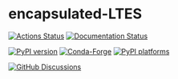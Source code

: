 # encapsulated-LTES

[![Actions Status][actions-badge]][actions-link]
[![Documentation Status][rtd-badge]][rtd-link]

[![PyPI version][pypi-version]][pypi-link]
[![Conda-Forge][conda-badge]][conda-link]
[![PyPI platforms][pypi-platforms]][pypi-link]

[![GitHub Discussions][github-discussions-badge]][github-discussions-link]

<!-- SPHINX-START -->

<!-- prettier-ignore-start -->

[actions-badge]:            https://github.com/mmsg-warwick/encapsulated-LTES/workflows/CI/badge.svg
[actions-link]:             https://github.com/mmsg-warwick/encapsulated-LTES/actions
[conda-badge]:              https://img.shields.io/conda/vn/conda-forge/encapsulated-LTES
[conda-link]:               https://github.com/conda-forge/encapsulated-LTES-feedstock
[github-discussions-badge]: https://img.shields.io/static/v1?label=Discussions&message=Ask&color=blue&logo=github
[github-discussions-link]:  https://github.com/mmsg-warwick/encapsulated-LTES/discussions
[pypi-link]:                https://pypi.org/project/encapsulated-LTES/
[pypi-platforms]:           https://img.shields.io/pypi/pyversions/encapsulated-LTES
[pypi-version]:             https://img.shields.io/pypi/v/encapsulated-LTES
[rtd-badge]:                https://readthedocs.org/projects/encapsulated-LTES/badge/?version=latest
[rtd-link]:                 https://encapsulated-LTES.readthedocs.io/en/latest/?badge=latest

<!-- prettier-ignore-end -->
